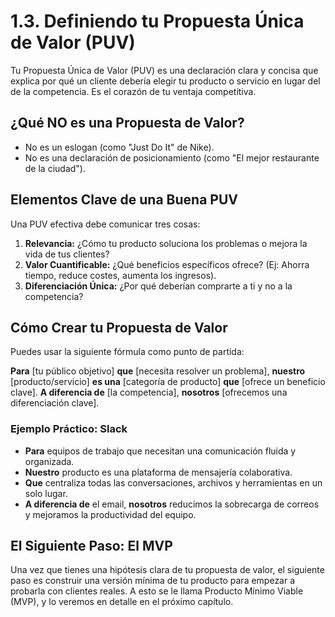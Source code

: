 # 1.3. Definiendo tu Propuesta Única de Valor (PUV)

Tu Propuesta Única de Valor (PUV) es una declaración clara y concisa que explica por qué un cliente debería elegir tu producto o servicio en lugar del de la competencia. Es el corazón de tu ventaja competitiva.

## ¿Qué NO es una Propuesta de Valor?

*   No es un eslogan (como "Just Do It" de Nike).
*   No es una declaración de posicionamiento (como "El mejor restaurante de la ciudad").

## Elementos Clave de una Buena PUV

Una PUV efectiva debe comunicar tres cosas:

1.  **Relevancia:** ¿Cómo tu producto soluciona los problemas o mejora la vida de tus clientes?
2.  **Valor Cuantificable:** ¿Qué beneficios específicos ofrece? (Ej: Ahorra tiempo, reduce costes, aumenta los ingresos).
3.  **Diferenciación Única:** ¿Por qué deberían comprarte a ti y no a la competencia?

## Cómo Crear tu Propuesta de Valor

Puedes usar la siguiente fórmula como punto de partida:

**Para** [tu público objetivo] **que** [necesita resolver un problema], **nuestro** [producto/servicio] **es una** [categoría de producto] **que** [ofrece un beneficio clave]. **A diferencia de** [la competencia], **nosotros** [ofrecemos una diferenciación clave].

### Ejemplo Práctico: Slack

*   **Para** equipos de trabajo que necesitan una comunicación fluida y organizada.
*   **Nuestro** producto es una plataforma de mensajería colaborativa.
*   **Que** centraliza todas las conversaciones, archivos y herramientas en un solo lugar.
*   **A diferencia de** el email, **nosotros** reducimos la sobrecarga de correos y mejoramos la productividad del equipo.

## El Siguiente Paso: El MVP

Una vez que tienes una hipótesis clara de tu propuesta de valor, el siguiente paso es construir una versión mínima de tu producto para empezar a probarla con clientes reales. A esto se le llama Producto Mínimo Viable (MVP), y lo veremos en detalle en el próximo capítulo.